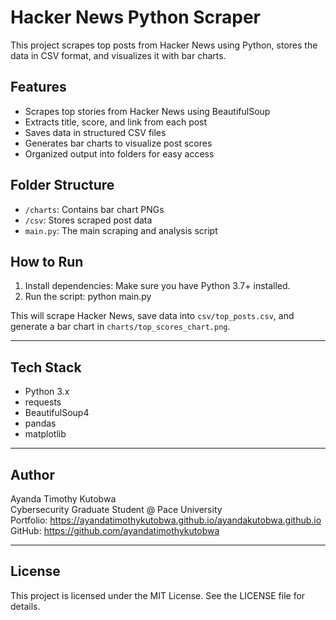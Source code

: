 # Hacker News Python Scraper

This project scrapes top posts from Hacker News using Python, stores the data in CSV format, and visualizes it with bar charts.

## Features

- Scrapes top stories from Hacker News using BeautifulSoup
- Extracts title, score, and link from each post
- Saves data in structured CSV files
- Generates bar charts to visualize post scores
- Organized output into folders for easy access

## Folder Structure
- `/charts`: Contains bar chart PNGs
- `/csv`: Stores scraped post data
- `main.py`: The main scraping and analysis script

## How to Run
1. Install dependencies: Make sure you have Python 3.7+ installed.
2. Run the script: python main.py

This will scrape Hacker News, save data into `csv/top_posts.csv`, and generate a bar chart in `charts/top_scores_chart.png`.

---

## Tech Stack

- Python 3.x  
- requests  
- BeautifulSoup4  
- pandas  
- matplotlib  

---

## Author

Ayanda Timothy Kutobwa  
Cybersecurity Graduate Student @ Pace University  
Portfolio: https://ayandatimothykutobwa.github.io/ayandakutobwa.github.io  
GitHub: https://github.com/ayandatimothykutobwa  

---

## License

This project is licensed under the MIT License. See the LICENSE file for details.
